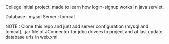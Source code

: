 College Initial project, made to learn how login-signup works in java servlet.

Database : mysql
Server : tomcat

NOTE : Clone this repo and just add server configuration (mysql and tomcat), .jar file of JConnector for jdbc drivers to project and at last update database urls in web.xml
